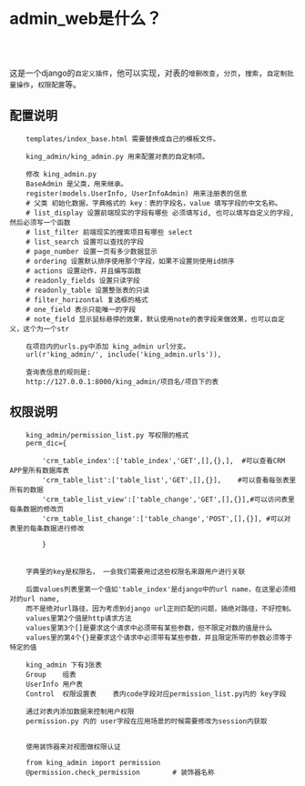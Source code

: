 admin_web是什么？
====
<br>
<br>

这是一个django的`自定义插件`，他可以实现，对表的`增删改查`，`分页`，`搜索`，`自定制批量操作`，`权限配置`等。
<br>

配置说明
------- 
		templates/index_base.html 需要替换成自己的模板文件。
		
		king_admin/king_admin.py 用来配置对表的自定制项。
                
		修改 king_admin.py
		BaseAdmin 是父类，用来继承。
		register(models.UserInfo, UserInfoAdmin) 用来注册表的信息
		# 父类 初始化数据，字典格式的 key：表的字段名，value 填写字段的中文名称。
		# list_display 设置前端现实的字段有哪些 必须填写id, 也可以填写自定义的字段,然后必须写一个函数
		# list_filter 前端现实的搜索项目有哪些 select
		# list_search 设置可以查找的字段
		# page_number 设置一页有多少数据显示
		# ordering 设置默认排序使用那个字段，如果不设置则使用id排序
		# actions 设置动作，并且编写函数
		# readonly_fields 设置只读字段
		# readonly_table 设置整张表的只读
		# filter_horizontal 复选框的格式
		# one_field 表示只能唯一的字段
		# note_field 显示鼠标悬停的效果，默认使用note的表字段来做效果，也可以自定义，这个为一个str

		在项目内的urls.py中添加 king_admin url分支。
		url(r'king_admin/', include('king_admin.urls')),

		查询表信息的规则是:
		http://127.0.0.1:8000/king_admin/项目名/项目下的表


权限说明
-------
		king_admin/permission_list.py 写权限的格式
		perm_dic={
		 
		    'crm_table_index':['table_index','GET',[],{},],  #可以查看CRM APP里所有数据库表
		    'crm_table_list':['table_list','GET',[],{}],    #可以查看每张表里所有的数据
		    'crm_table_list_view':['table_change','GET',[],{}],#可以访问表里每条数据的修改页
		    'crm_table_list_change':['table_change','POST',[],{}], #可以对表里的每条数据进行修改
		 
		    }
		　　
		
		字典里的key是权限名， 一会我们需要用过这些权限名来跟用户进行关联
		
		后面values列表里第一个值如'table_index'是django中的url name，在这里必须相对的url name,
		而不是绝对url路径，因为考虑到django url正则匹配的问题，搞绝对路径，不好控制。 
		values里第2个值是http请求方法
		values里第3个[]是要求这个请求中必须带有某些参数，但不限定对数的值是什么
		values里的第4个{}是要求这个请求中必须带有某些参数，并且限定所带的参数必须等于特定的值

		king_admin 下有3张表
		Group    组表
		UserInfo 用户表
		Control  权限设置表    表内code字段对应permission_list.py内的 key字段

		通过对表内添加数据来控制用户权限
		permission.py 内的 user字段在应用场景的时候需要修改为session内获取


		使用装饰器来对视图做权限认证

		from king_admin import permission
		@permission.check_permission		# 装饰器名称
